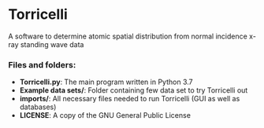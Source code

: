# Torricelli
A software to determine atomic spatial distribution from normal incidence x-ray standing wave data

### Files and folders:

* **Torricelli.py**: The main program written in Python 3.7
* **Example data sets/**: Folder containing few data set to try Torricelli out
* **imports/**: All necessary files needed to run Torricelli (GUI as well as databases)
* **LICENSE**: A copy of the GNU General Public License